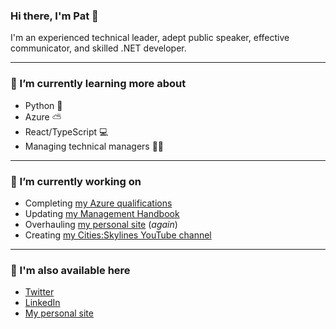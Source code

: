 ### Hi there, I'm Pat 👋

I'm an experienced technical leader, adept public speaker, effective communicator, and skilled .NET developer.

---
### 🌱 I’m currently learning more about
- Python 🐍
- Azure ⛅
- React/TypeScript 💻
- Managing technical managers 👨‍🚀

---
### 🔭 I’m currently working on
- Completing [my Azure qualifications](https://docs.microsoft.com/en-us/users/phermens/)
- Updating [my Management Handbook](https://management-handbook.hermens.com.au)
- Overhauling [my personal site](https://github.com/PHeonix25/PHeonix25.github.io) (_again_)
- Creating [my Cities:Skylines YouTube channel](https://www.youtube.com/channel/UC9KH8jGir6xzxH2-p9G9wWw)

---
### 📢 I'm also available here
- [Twitter](https://twitter.com/phermens)
- [LinkedIn](https://www.linkedin.com/in/phermens)
- [My personal site](https://hermens.com.au/about)
